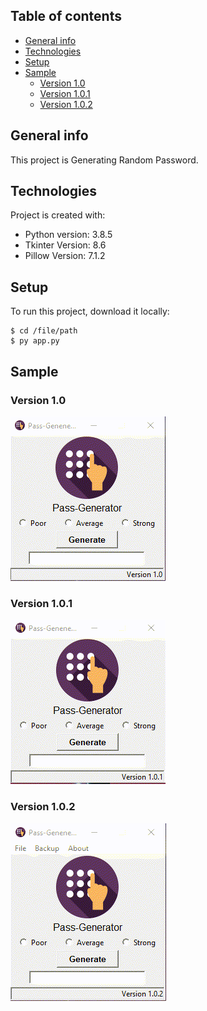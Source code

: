 ## Table of contents
* [General info](#general-info)
* [Technologies](#technologies)
* [Setup](#setup)
* [Sample](#sample)
	- [Version 1.0](#version-10)
	- [Version 1.0.1](#version-101)
	- [Version 1.0.2](#version-102)

## General info
This project is Generating Random Password.
	
## Technologies
Project is created with:
* Python version: 3.8.5
* Tkinter Version: 8.6
* Pillow Version: 7.1.2 
	
## Setup
To run this project, download it locally:

```
$ cd /file/path
$ py app.py
```

## Sample
### Version 1.0
![](extra/sample.gif)

### Version 1.0.1
![](extra/warning.gif)

### Version 1.0.2
![](extra/appclose.gif)